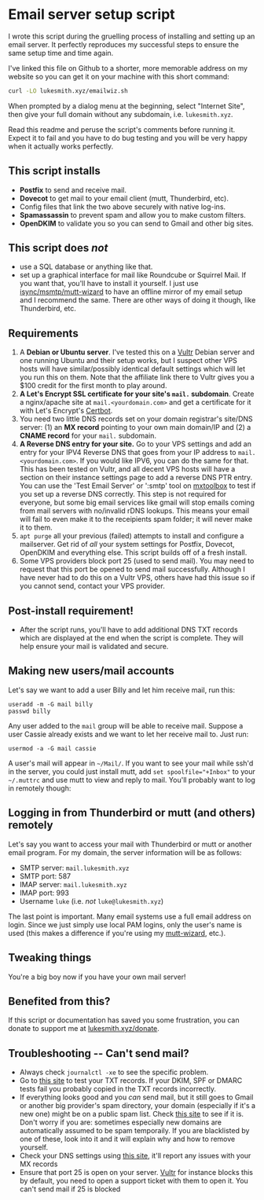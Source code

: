# Email server setup script

I wrote this script during the gruelling process of installing and setting up
an email server.  It perfectly reproduces my successful steps to ensure the
same setup time and time again.

I've linked this file on Github to a shorter, more memorable address on my
website so you can get it on your machine with this short command:

```sh
curl -LO lukesmith.xyz/emailwiz.sh
```

When prompted by a dialog menu at the beginning, select "Internet Site", then
give your full domain without any subdomain, i.e. `lukesmith.xyz`.

Read this readme and peruse the script's comments before running it.  Expect it
to fail and you have to do bug testing and you will be very happy when it
actually works perfectly.

## This script installs

- **Postfix** to send and receive mail.
- **Dovecot** to get mail to your email client (mutt, Thunderbird, etc).
- Config files that link the two above securely with native log-ins.
- **Spamassassin** to prevent spam and allow you to make custom filters.
- **OpenDKIM** to validate you so you can send to Gmail and other big sites.

## This script does _not_

- use a SQL database or anything like that.
- set up a graphical interface for mail like Roundcube or Squirrel Mail. If you
  want that, you'll have to install it yourself. I just use
  [isync/msmtp/mutt-wizard](https://github.com/lukesmithxyz/mutt-wizard) to
  have an offline mirror of my email setup and I recommend the same. There are
  other ways of doing it though, like Thunderbird, etc.

## Requirements

1. A **Debian or Ubuntu server**. I've tested this on a
   [Vultr](https://www.vultr.com/?ref=8384069-6G) Debian server and one running
   Ubuntu and their setup works, but I suspect other VPS hosts will have
   similar/possibly identical default settings which will let you run this on
   them. Note that the affiliate link there to Vultr gives you a $100 credit
   for the first month to play around.
2. **A Let's Encrypt SSL certificate for your site's `mail.` subdomain**.
   Create a nginx/apache site at `mail.<yourdomain.com>` and get a certificate
   for it with Let's Encrypt's [Certbot](https://certbot.eff.org/).
3. You need two little DNS records set on your domain registrar's site/DNS
   server: (1) an **MX record** pointing to your own main domain/IP and (2) a
   **CNAME record** for your `mail.` subdomain.
4. **A Reverse DNS entry for your site.** Go to your VPS settings and add an
   entry for your IPV4 Reverse DNS that goes from your IP address to
   `mail.<yourdomain.com>`. If you would like IPV6, you can do the same for
   that. This has been tested on Vultr, and all decent VPS hosts will have
   a section on their instance settings page to add a reverse DNS PTR entry.
   You can use the 'Test Email Server' or ':smtp' tool on
   [mxtoolbox](https://mxtoolbox.com/SuperTool.aspx) to test if you set up
   a reverse DNS correctly. This step is not required for everyone, but some
   big email services like gmail will stop emails coming from mail servers
   with no/invalid rDNS lookups. This means your email will fail to even
   make it to the receipients spam folder; it will never make it to them.
5. `apt purge` all your previous (failed) attempts to install and configure a
   mailserver. Get rid of _all_ your system settings for Postfix, Dovecot,
   OpenDKIM and everything else. This script builds off of a fresh install.
6. Some VPS providers block port 25 (used to send mail). You may need to
   request that this port be opened to send mail successfully. Although I have
   never had to do this on a Vultr VPS, others have had this issue so if you
   cannot send, contact your VPS provider.

## Post-install requirement!

- After the script runs, you'll have to add additional DNS TXT records which
  are displayed at the end when the script is complete. They will help ensure
  your mail is validated and secure.

## Making new users/mail accounts

Let's say we want to add a user Billy and let him receive mail, run this:

```
useradd -m -G mail billy
passwd billy
```

Any user added to the `mail` group will be able to receive mail. Suppose a user
Cassie already exists and we want to let her receive mail to. Just run:

```
usermod -a -G mail cassie
```

A user's mail will appear in `~/Mail/`. If you want to see your mail while ssh'd
in the server, you could just install mutt, add `set spoolfile="+Inbox"` to
your `~/.muttrc` and use mutt to view and reply to mail. You'll probably want
to log in remotely though:

## Logging in from Thunderbird or mutt (and others) remotely

Let's say you want to access your mail with Thunderbird or mutt or another
email program. For my domain, the server information will be as follows:

- SMTP server: `mail.lukesmith.xyz`
- SMTP port: 587
- IMAP server: `mail.lukesmith.xyz`
- IMAP port: 993
- Username `luke` (i.e. *not* `luke@lukesmith.xyz`)

The last point is important. Many email systems use a full email address on
login. Since we just simply use local PAM logins, only the user's name is used
(this makes a difference if you're using my
[mutt-wizard](https://github.com/lukesmithxyz/mutt-wizard), etc.).

## Tweaking things

You're a big boy now if you have your own mail server!

## Benefited from this?

If this script or documentation has saved you some frustration, you can donate
to support me at [lukesmith.xyz/donate](https://lukesmith.xyz/donate.html).

## Troubleshooting -- Can't send mail?

- Always check `journalctl -xe` to see the specific problem.
- Go to [this site](https://appmaildev.com/en/dkim) to test your TXT records.
  If your DKIM, SPF or DMARC tests fail you probably copied in the TXT records
  incorrectly.
- If everything looks good and you *can* send mail, but it still goes to Gmail
  or another big provider's spam directory, your domain (especially if it's a
  new one) might be on a public spam list.  Check
  [this site](https://mxtoolbox.com/blacklists.aspx) to see if it is. Don't
  worry if you are: sometimes especially new domains are automatically assumed
  to be spam temporaily. If you are blacklisted by one of these, look into it
  and it will explain why and how to remove yourself.
- Check your DNS settings using [this site](https://intodns.com/), it'll report any issues with your MX records
- Ensure that port 25 is open on your server. [Vultr](https://www.vultr.com/docs/what-ports-are-blocked) for instance blocks this by default, you need to open a support ticket with them to open it. You can't send mail if 25 is blocked

